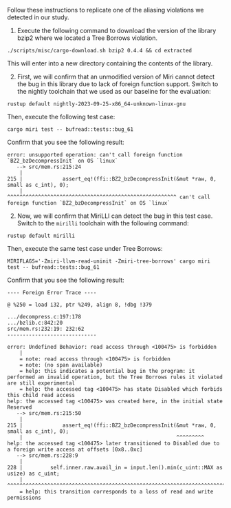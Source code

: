 Follow these instructions to replicate one of the aliasing violations we detected in our study.

1. Execute the following command to download the version of the library bzip2 where we located a Tree Borrows violation.
```
./scripts/misc/cargo-download.sh bzip2 0.4.4 && cd extracted
```
This will enter into a new directory containing the contents of the library. 

2. First, we will confirm that an unmodified version of Miri cannot detect the bug in this library due to lack of foreign function support. Switch to the nightly toolchain that we used as our baseline for the evaluation:
```
rustup default nightly-2023-09-25-x86_64-unknown-linux-gnu
```
Then, execute the following test case:
```
cargo miri test -- bufread::tests::bug_61
```
Confirm that you see the following result:
```
error: unsupported operation: can't call foreign function `BZ2_bzDecompressInit` on OS `linux`
   --> src/mem.rs:215:24
    |
215 |             assert_eq!(ffi::BZ2_bzDecompressInit(&mut *raw, 0, small as c_int), 0);
    |                        ^^^^^^^^^^^^^^^^^^^^^^^^^^^^^^^^^^^^^^^^^^^^^^^^^^^^^^^ can't call foreign function `BZ2_bzDecompressInit` on OS `linux`
```

2. Now, we will confirm that MiriLLI can detect the bug in this test case. Switch to the `mirilli` toolchain with the following command:
```
rustup default mirilli
```
Then, execute the same test case under Tree Borrows:
```
MIRIFLAGS='-Zmiri-llvm-read-uninit -Zmiri-tree-borrows' cargo miri test -- bufread::tests::bug_61
```
Confirm that you see the following result:
```
---- Foreign Error Trace ----

@ %250 = load i32, ptr %249, align 8, !dbg !379

.../decompress.c:197:178
.../bzlib.c:842:20
src/mem.rs:232:19: 232:62
-----------------------------

error: Undefined Behavior: read access through <100475> is forbidden
    |
    = note: read access through <100475> is forbidden
    = note: (no span available)
    = help: this indicates a potential bug in the program: it performed an invalid operation, but the Tree Borrows rules it violated are still experimental
    = help: the accessed tag <100475> has state Disabled which forbids this child read access
help: the accessed tag <100475> was created here, in the initial state Reserved
   --> src/mem.rs:215:50
    |
215 |             assert_eq!(ffi::BZ2_bzDecompressInit(&mut *raw, 0, small as c_int), 0);
    |                                                  ^^^^^^^^^
help: the accessed tag <100475> later transitioned to Disabled due to a foreign write access at offsets [0x8..0xc]
   --> src/mem.rs:228:9
    |
228 |         self.inner.raw.avail_in = input.len().min(c_uint::MAX as usize) as c_uint;
    |         ^^^^^^^^^^^^^^^^^^^^^^^^^^^^^^^^^^^^^^^^^^^^^^^^^^^^^^^^^^^^^^^^^^^^^^^^^
    = help: this transition corresponds to a loss of read and write permissions
```